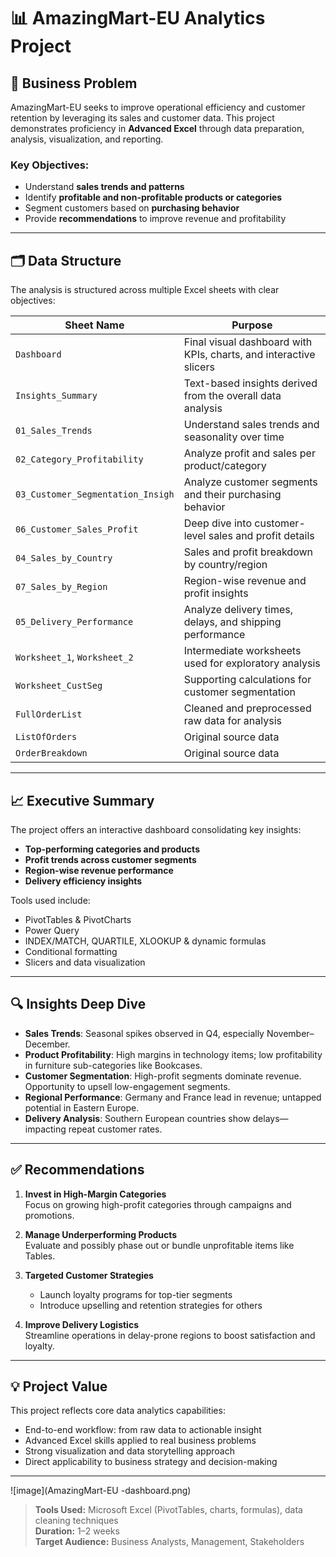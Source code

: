 # 📊 AmazingMart-EU Analytics Project

## 📌 Business Problem

AmazingMart-EU seeks to improve operational efficiency and customer retention by leveraging its sales and customer data. This project demonstrates proficiency in **Advanced Excel** through data preparation, analysis, visualization, and reporting.

### Key Objectives:
- Understand **sales trends and patterns**
- Identify **profitable and non-profitable products or categories**
- Segment customers based on **purchasing behavior**
- Provide **recommendations** to improve revenue and profitability

---

## 🗂️ Data Structure

The analysis is structured across multiple Excel sheets with clear objectives:

| **Sheet Name**                   | **Purpose**                                                                 |
|----------------------------------|-----------------------------------------------------------------------------|
| `Dashboard`                      | Final visual dashboard with KPIs, charts, and interactive slicers          |
| `Insights_Summary`              | Text-based insights derived from the overall data analysis                  |
| `01_Sales_Trends`               | Understand sales trends and seasonality over time                           |
| `02_Category_Profitability`     | Analyze profit and sales per product/category                               |
| `03_Customer_Segmentation_Insigh` | Analyze customer segments and their purchasing behavior                     |
| `06_Customer_Sales_Profit`      | Deep dive into customer-level sales and profit details                      |
| `04_Sales_by_Country`           | Sales and profit breakdown by country/region                                |
| `07_Sales_by_Region`            | Region-wise revenue and profit insights                                     |
| `05_Delivery_Performance`       | Analyze delivery times, delays, and shipping performance                     |
| `Worksheet_1`, `Worksheet_2`    | Intermediate worksheets used for exploratory analysis                       |
| `Worksheet_CustSeg`             | Supporting calculations for customer segmentation                           |
| `FullOrderList`                 | Cleaned and preprocessed raw data for analysis                              |
| `ListOfOrders`                  | Original source data                                                        |
| `OrderBreakdown`                | Original source data

---

## 📈 Executive Summary

The project offers an interactive dashboard consolidating key insights:

- **Top-performing categories and products**
- **Profit trends across customer segments**
- **Region-wise revenue performance**
- **Delivery efficiency insights**

Tools used include:
- PivotTables & PivotCharts
- Power Query 
- INDEX/MATCH, QUARTILE, XLOOKUP & dynamic formulas
- Conditional formatting
- Slicers and data visualization

---

## 🔍 Insights Deep Dive

- **Sales Trends**: Seasonal spikes observed in Q4, especially November–December.
- **Product Profitability**: High margins in technology items; low profitability in furniture sub-categories like Bookcases.
- **Customer Segmentation**: High-profit segments dominate revenue. Opportunity to upsell low-engagement segments.
- **Regional Performance**: Germany and France lead in revenue; untapped potential in Eastern Europe.
- **Delivery Analysis**: Southern European countries show delays—impacting repeat customer rates.

---

## ✅ Recommendations

1. **Invest in High-Margin Categories**  
   Focus on growing high-profit categories through campaigns and promotions.

2. **Manage Underperforming Products**  
   Evaluate and possibly phase out or bundle unprofitable items like Tables.

3. **Targeted Customer Strategies**  
   - Launch loyalty programs for top-tier segments  
   - Introduce upselling and retention strategies for others

4. **Improve Delivery Logistics**  
   Streamline operations in delay-prone regions to boost satisfaction and loyalty.

---

## 💡 Project Value

This project reflects core data analytics capabilities:

- End-to-end workflow: from raw data to actionable insight
- Advanced Excel skills applied to real business problems
- Strong visualization and data storytelling approach
- Direct applicability to business strategy and decision-making

---
![image](AmazingMart-EU -dashboard.png)

> **Tools Used:** Microsoft Excel (PivotTables, charts, formulas), data cleaning techniques  
> **Duration:** 1–2 weeks  
> **Target Audience:** Business Analysts, Management, Stakeholders
